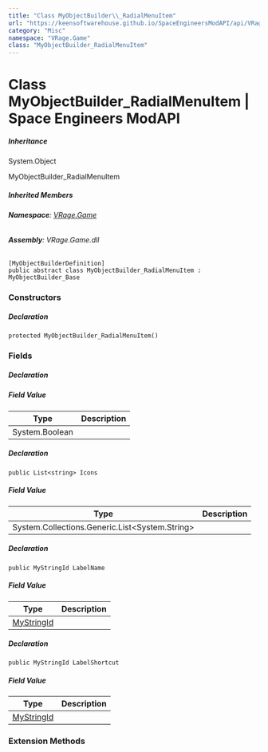 ```yaml
---
title: "Class MyObjectBuilder\\_RadialMenuItem"
url: "https://keensoftwarehouse.github.io/SpaceEngineersModAPI/api/VRage.Game.MyObjectBuilder_RadialMenuItem.html"
category: "Misc"
namespace: "VRage.Game"
class: "MyObjectBuilder_RadialMenuItem"
---
```


# Class MyObjectBuilder\_RadialMenuItem | Space Engineers ModAPI

##### Inheritance

System.Object

MyObjectBuilder\_RadialMenuItem

##### Inherited Members

###### **Namespace**: [VRage.Game](https://keensoftwarehouse.github.io/SpaceEngineersModAPI/api/VRage.Game.html)

###### **Assembly**: VRage.Game.dll

```
[MyObjectBuilderDefinition]
public abstract class MyObjectBuilder_RadialMenuItem : MyObjectBuilder_Base
```

### Constructors

##### Declaration

```
protected MyObjectBuilder_RadialMenuItem()
```

### Fields

##### Declaration

##### Field Value

| Type | Description |
| --- | --- |
| System.Boolean |     |

##### Declaration

```
public List<string> Icons
```

##### Field Value

| Type | Description |
| --- | --- |
| System.Collections.Generic.List<System.String\> |     |

##### Declaration

```
public MyStringId LabelName
```

##### Field Value

| Type | Description |
| --- | --- |
| [MyStringId](https://keensoftwarehouse.github.io/SpaceEngineersModAPI/api/VRage.Utils.MyStringId.html) |     |

##### Declaration

```
public MyStringId LabelShortcut
```

##### Field Value

| Type | Description |
| --- | --- |
| [MyStringId](https://keensoftwarehouse.github.io/SpaceEngineersModAPI/api/VRage.Utils.MyStringId.html) |     |

### Extension Methods